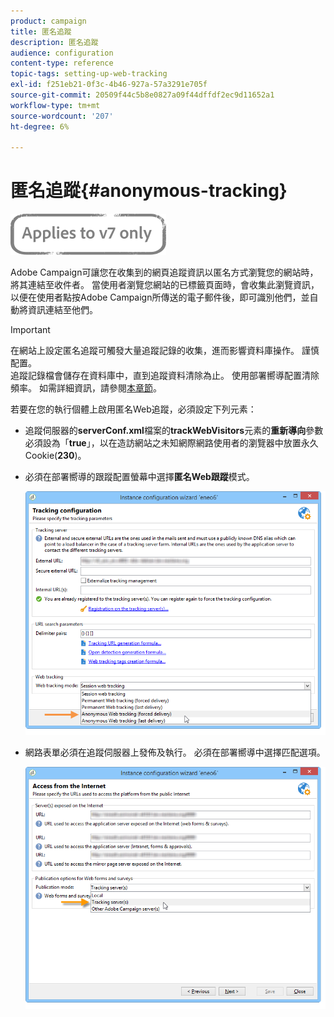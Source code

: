 ```yaml
---
product: campaign
title: 匿名追蹤
description: 匿名追蹤
audience: configuration
content-type: reference
topic-tags: setting-up-web-tracking
exl-id: f251eb21-0f3c-4b46-927a-57a3291e705f
source-git-commit: 20509f44c5b8e0827a09f44dffdf2ec9d11652a1
workflow-type: tm+mt
source-wordcount: '207'
ht-degree: 6%

---
```


# 匿名追蹤{#anonymous-tracking}

![](../../assets/v7-only.svg)

Adobe Campaign可讓您在收集到的網頁追蹤資訊以匿名方式瀏覽您的網站時，將其連結至收件者。 當使用者瀏覽您網站的已標籤頁面時，會收集此瀏覽資訊，以便在使用者點按Adobe Campaign所傳送的電子郵件後，即可識別他們，並自動將資訊連結至他們。

>[!IMPORTANT]
>
>在網站上設定匿名追蹤可觸發大量追蹤記錄的收集，進而影響資料庫操作。 謹慎配置。\
>追蹤記錄檔會儲存在資料庫中，直到追蹤資料清除為止。 使用部署嚮導配置清除頻率。 如需詳細資訊，請參閱[本章節](../../installation/using/deploying-an-instance.md#purging-data)。

若要在您的執行個體上啟用匿名Web追蹤，必須設定下列元素：

* 追蹤伺服器的&#x200B;**serverConf.xml**&#x200B;檔案的&#x200B;**trackWebVisitors**&#x200B;元素的&#x200B;**重新導向**&#x200B;參數必須設為「**true**」，以在造訪網站之未知網際網路使用者的瀏覽器中放置永久Cookie(**230**)。
* 必須在部署嚮導的跟蹤配置螢幕中選擇&#x200B;**匿名Web跟蹤**&#x200B;模式。

   ![](assets/webtracking_anonymous_set.png)

* 網路表單必須在追蹤伺服器上發佈及執行。 必須在部署嚮導中選擇匹配選項。

   ![](assets/webtracking_publication_set_for_webapps.png)
